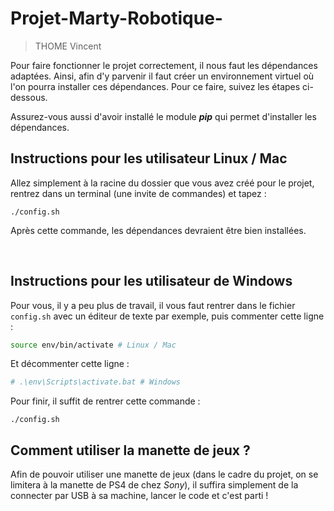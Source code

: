 # Projet-Marty-Robotique-

> THOME Vincent


Pour faire fonctionner le projet correctement, il nous faut les dépendances adaptées.
Ainsi, afin d'y parvenir il faut créer un environnement virtuel où l'on pourra installer ces dépendances. Pour ce faire, suivez les étapes ci-dessous.

Assurez-vous aussi d'avoir installé le module ***pip*** qui permet d'installer les dépendances.


## Instructions pour les utilisateur Linux / Mac

Allez simplement à la racine du dossier que vous avez créé pour le projet, rentrez dans un terminal (une invite de commandes) et tapez :

```
./config.sh
```

Après cette commande, les dépendances devraient être bien installées.

<br>

## Instructions pour les utilisateur de Windows

Pour vous, il y a peu plus de travail, il vous faut rentrer dans le fichier `config.sh` avec un éditeur de texte par exemple, puis commenter cette ligne :

```sh
source env/bin/activate # Linux / Mac
```

Et décommenter cette ligne :

```sh
# .\env\Scripts\activate.bat # Windows
```

Pour finir, il suffit de rentrer cette commande :

```
./config.sh
```


## Comment utiliser la manette de jeux ?

Afin de pouvoir utiliser une manette de jeux (dans le cadre du projet, on se limitera à la manette de PS4 de chez *Sony*), il suffira simplement de la connecter par USB à sa machine, lancer le code et c'est parti !